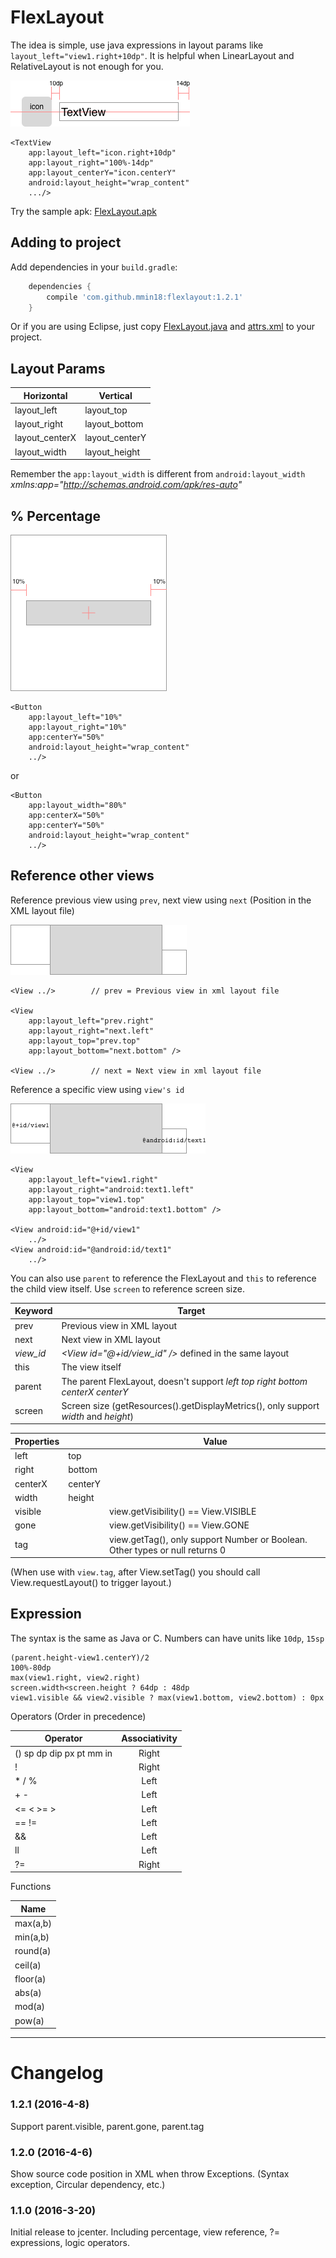 # FlexLayout

The idea is simple, use java expressions in layout params like `layout_left="view1.right+10dp"`. It is helpful when LinearLayout and RelativeLayout is not enough for you.

![IMG](imgs/s1.png)

	<TextView
		app:layout_left="icon.right+10dp"
		app:layout_right="100%-14dp"
		app:layout_centerY="icon.centerY"
		android:layout_height="wrap_content"
		.../>

Try the sample apk: [FlexLayout.apk](imgs/FlexLayout.apk)

## Adding to project

Add dependencies in your `build.gradle`:

```groovy
	dependencies {
	    compile 'com.github.mmin18:flexlayout:1.2.1'
	}
```

Or if you are using Eclipse, just copy [FlexLayout.java](library/src/com/github/mmin18/widget/FlexLayout.java) and [attrs.xml](library/res/values/attrs.xml) to your project.

## Layout Params

|   Horizontal   |    Vertical    |
| -------------- | -------------- |
| layout_left    | layout_top     |
| layout_right   | layout_bottom  |
| layout_centerX | layout_centerY |
| layout_width   | layout_height  |

Remember the `app:layout_width` is different from `android:layout_width`<br>*xmlns:app="http://schemas.android.com/apk/res-auto"*

## % Percentage

![IMG](imgs/s3.png)

	<Button
		app:layout_left="10%"
		app:layout_right="10%"
		app:centerY="50%"
		android:layout_height="wrap_content"
		../>

or

	<Button
		app:layout_width="80%"
		app:centerX="50%"
		app:centerY="50%"
		android:layout_height="wrap_content"
		../>

## Reference other views

Reference previous view using `prev`, next view using `next` (Position in the XML layout file)

![IMG](imgs/s4.png)

	<View ../>        // prev = Previous view in xml layout file
	
	<View
		app:layout_left="prev.right"
		app:layout_right="next.left"
		app:layout_top="prev.top"
		app:layout_bottom="next.bottom" />
	
	<View ../>        // next = Next view in xml layout file

Reference a specific view using `view's id`

![IMG](imgs/s5.png)

	<View
		app:layout_left="view1.right"
		app:layout_right="android:text1.left"
		app:layout_top="view1.top"
		app:layout_bottom="android:text1.bottom" />
	
	<View android:id="@+id/view1"
		../>
	<View android:id="@android:id/text1"
		../>

You can also use `parent` to reference the FlexLayout and `this` to reference the child view itself. Use `screen` to reference screen size.

| Keyword    | Target     |
| ---------- | ---------- |
| prev       | Previous view in XML layout |
| next       | Next view in XML layout |
| *view_id*  | *&lt;View id="@+id/view_id" /&gt;* defined in the same layout |
| this       | The view itself |
| parent     | The parent FlexLayout, doesn't support *left* *top* *right* *bottom* *centerX* *centerY* |
| screen     | Screen size (getResources().getDisplayMetrics(), only support *width* and *height*)|

| Properties |            | Value |
| ---------- | ---------- | ----- |
| left       | top        | |
| right      | bottom     | |
| centerX    | centerY    | |
| width      | height     | |
| visible    |            | view.getVisibility() == View.VISIBLE |
| gone       |            | view.getVisibility() == View.GONE |
| tag        |            | view.getTag(), only support Number or Boolean. Other types or null returns 0 |

(When use with `view.tag`, after View.setTag() you should call View.requestLayout() to trigger layout.)

## Expression

The syntax is the same as Java or C. Numbers can have units like `10dp`, `15sp`

	(parent.height-view1.centerY)/2
	100%-80dp
	max(view1.right, view2.right)
	screen.width<screen.height ? 64dp : 48dp
	view1.visible && view2.visible ? max(view1.bottom, view2.bottom) : 0px

Operators (Order in precedence)

| Operator    | Associativity |
| ----------- |:-------------:|
| () sp dp dip px pt mm in | Right |
| !           | Right         |
| * / %       | Left          |
| + -         | Left          |
| <= < >= >   | Left          |
| == !=       | Left          |
| &&          | Left          |
| ll          | Left          |
| ?=          | Right         |

Functions

| Name        |
| ----------- |
| max(a,b)    |
| min(a,b)    |
| round(a)    |
| ceil(a)     |
| floor(a)    |
| abs(a)      |
| mod(a)      |
| pow(a)      |

--------------------------------------------------

# Changelog

### 1.2.1 (2016-4-8)

Support parent.visible, parent.gone, parent.tag

### 1.2.0 (2016-4-6)

Show source code position in XML when throw Exceptions. (Syntax exception, Circular dependency, etc.)

### 1.1.0 (2016-3-20)

Initial release to jcenter. Including percentage, view reference, ?= expressions, logic operators.

